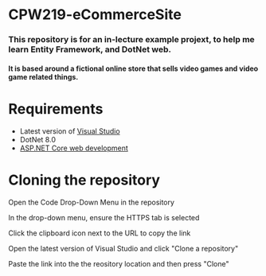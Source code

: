 # CPW219-eCommerceSite

### This repository is for an in-lecture example projext, to help me learn Entity Framework, and DotNet web.
#### It is based around a fictional online store that sells video games and video game related things.

# Requirements
- Latest version of [Visual Studio](https://visualstudio.microsoft.com)
- DotNet 8.0
- [ASP.NET Core web development](https://dotnet.microsoft.com/en-us/apps/aspnet)

# Cloning the repository
Open the Code Drop-Down Menu in the repository

In the drop-down menu, ensure the HTTPS tab is selected

Click the clipboard icon next to the URL to copy the link

Open the latest version of Visual Studio and click "Clone a repository"

Paste the link into the the reository location and then press "Clone"
